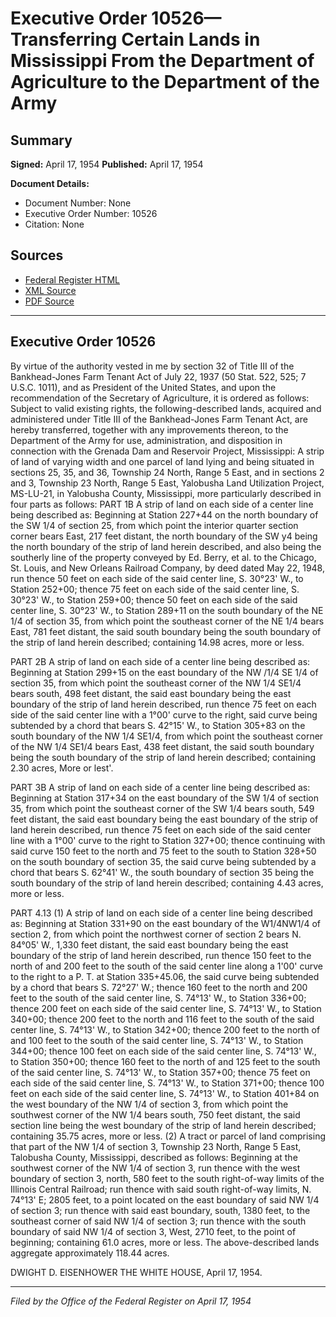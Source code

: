 # Executive Order 10526—Transferring Certain Lands in Mississippi From the Department of Agriculture to the Department of the Army

## Summary

**Signed:** April 17, 1954
**Published:** April 17, 1954

**Document Details:**
- Document Number: None
- Executive Order Number: 10526
- Citation: None

## Sources
- [Federal Register HTML](https://www.presidency.ucsb.edu/documents/executive-order-10526-transferring-certain-lands-mississippi-from-the-department)
- [XML Source](None)
- [PDF Source](None)

---

## Executive Order 10526

By virtue of the authority vested in me by section 32 of Title III of the Bankhead-Jones Farm Tenant Act of July 22, 1937 (50 Stat. 522, 525; 7 U.S.C. 1011), and as President of the United States, and upon the recommendation of the Secretary of Agriculture, it is ordered as follows:
Subject to valid existing rights, the following-described lands, acquired and administered under Title III of the Bankhead-Jones Farm Tenant Act, are hereby transferred, together with any improvements thereon, to the Department of the Army for use, administration, and disposition in connection with the Grenada Dam and Reservoir Project, Mississippi:
A strip of land of varying width and one parcel of land lying and being situated in sections 25, 35, and 36, Township 24 North, Range 5 East, and in sections 2 and 3, Township 23 North, Range 5 East, Yalobusha Land Utilization Project, MS-LU-21, in Yalobusha County, Mississippi, more particularly described in four parts as follows:
PART 1B
A strip of land on each side of a center line being described as: Beginning at Station 227+44 on the north boundary of the SW 1/4 of section 25, from which point the interior quarter section corner bears East, 217 feet distant, the north boundary of the SW y4 being the north boundary of the strip of land herein described, and also being the southerly line of the property conveyed by Ed. Berry, et al. to the Chicago, St. Louis, and New Orleans Railroad Company, by deed dated May 22, 1948, run thence 50 feet on each side of the said center line, S. 30°23' W., to Station 252+00; thence 75 feet on each side of the said center line, S. 30°23' W., to Station 259+00; thence 50 feet on each side of the said center line, S. 30°23' W., to Station 289+11 on the south boundary of the NE 1/4 of section 35, from which point the southeast corner of the NE 1/4 bears East, 781 feet distant, the said south boundary being the south boundary of the strip of land herein described; containing 14.98 acres, more or less.

PART 2B
A strip of land on each side of a center line being described as: Beginning at Station 299+15 on the east boundary of the NW /1/4 SE 1/4 of section 35, from which point the southeast corner of the NW 1/4 SE1/4 bears south, 498 feet distant, the said east boundary being the east boundary of the strip of land herein described, run thence 75 feet on each side of the said center line with a 1°00' curve to the right, said curve being subtended by a chord that bears S. 42°15' W., to Station 305+83 on the south boundary of the NW 1/4 SE1/4, from which point the southeast corner of the NW 1/4 SE1/4 bears East, 438 feet distant, the said south boundary being the south boundary of the strip of land herein described; containing 2.30 acres, More or lest'.

PART 3B
A strip of land on each side of a center line being described as: Beginning at Station 317+34 on the east boundary of the SW 1/4 of section 35, from which point the southeast corner of the SW 1/4 bears south, 549 feet distant, the said east boundary being the east boundary of the strip of land herein described, run thence 75 feet on each side of the said center line with a 1°00' curve to the right to Station 327+00; thence continuing with said curve 150 feet to the north and 75 feet to the south to Station 328+50 on the south boundary of section 35, the said curve being subtended by a chord that bears S. 62°41' W., the south boundary of section 35 being the south boundary of the strip of land herein described; containing 4.43 acres, more or less.

PART 4.13
    (1) A strip of land on each side of a center line being described as: Beginning at Station 331+90 on the east boundary of the W1/4NW1/4 of section 2, from which point the northwest corner of section 2 bears N. 84°05' W., 1,330 feet distant, the said east boundary being the east boundary of the strip of land herein described, run thence 150 feet to the north of and 200 feet to the south of the said center line along a 1'00' curve to the right to a P. T. at Station 335+45.06, the said curve being subtended by a chord that bears S. 72°27' W.; thence 160 feet to the north and 200 feet to the south of the said center line, S. 74°13' W., to Station 336+00; thence 200 feet on each side of the said center line, S. 74°13' W., to Station 340+00; thence 200 feet to the north and 116 feet to the south of the said center line, S. 74°13' W., to Station 342+00; thence 200 feet to the north of and 100 feet to the south of the said center line, S. 74°13' W., to Station 344+00; thence 100 feet on each side of the said center line, S. 74°13' W., to Station 350+00; thence 160 feet to the north of and 125 feet to the south of the said center line, S. 74°13' W., to Station 357+00; thence 75 feet on each side of the said center line, S. 74°13' W., to Station 371+00; thence 100 feet on each side of the said center line, S. 74°13' W., to Station 401+84 on the west boundary of the NW 1/4 of section 3, from which point the southwest corner of the NW 1/4 bears south, 750 feet distant, the said section line being the west boundary of the strip of land herein described; containing 35.75 acres, more or less. (2) A tract or parcel of land comprising that part of the NW 1/4 of section 3, Township 23 North, Range 5 East, Talobusha County, Mississippi, described as follows: Beginning at the southwest corner of the NW 1/4 of section 3, run thence with the west boundary of section 3, north, 580 feet to the south right-of-way limits of the Illinois Central Railroad; run thence with said south right-of-way limits, N. 74°13' E; 2805 feet, to a point located on the east boundary of said NW 1/4 of section 3; run thence with said east boundary, south, 1380 feet, to the southeast corner of said NW 1/4 of section 3; run thence with the south boundary of said NW 1/4 of section 3, West, 2710 feet, to the point of beginning; containing 61.0 acres, more or less.
The above-described lands aggregate approximately 118.44 acres.

DWIGHT D. EISENHOWER
THE WHITE HOUSE,
April 17, 1954.

---

*Filed by the Office of the Federal Register on April 17, 1954*
